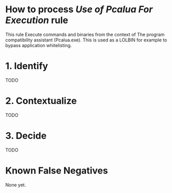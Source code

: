 # How to process *Use of Pcalua For Execution* rule
This rule Execute commands and binaries from the context of The program compatibility assistant (Pcalua.exe). This is used as a LOLBIN for example to bypass application whitelisting.

# 1. Identify
TODO

# 2. Contextualize
TODO

# 3. Decide
TODO

# Known False Negatives
None yet.
